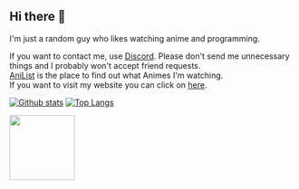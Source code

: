 ## Hi there 👋
I'm just a random guy who likes watching anime and programming.

If you want to contact me, use [Discord](https://discord.com/users/374173830819872789). Please don't send me unnecessary things and I probably won't accept friend requests.\
[AniList](https://anilist.co/user/StoneRed) is the place to find out what Animes I'm watching.\
If you want to visit my website you can click on [here](https://stone-red-code.github.io/).



[![Github stats](https://github-readme-stats.vercel.app/api?username=Stone-Red-Code&show_icons=true&bg_color=0D1117&theme=dark&hide_border=true&count_private=true)](https://github.com/anuraghazra/github-readme-stats)
[![Top Langs](https://github-readme-stats.vercel.app/api/top-langs/?username=Stone-Red-Code&bg_color=0D1117&theme=dark&hide_border=true)](https://github.com/anuraghazra/github-readme-stats)

<img src="https://user-images.githubusercontent.com/56473591/116434160-76da5b00-a84a-11eb-9d21-ee947e099dd8.png" width="115">
